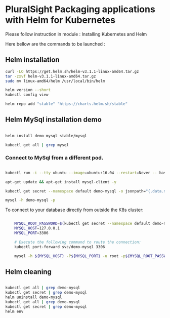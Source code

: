 # PluralSight Packaging applications with Helm for Kubernetes

Please follow instruction in module : Installing  Kubernetes and Helm

Here bellow are the commands to be launched :

## Helm installation

```bash
curl -LO https://get.helm.sh/helm-v3.1.1-linux-amd64.tar.gz
tar -zxvf helm-v3.1.1-linux-amd64.tar.gz
sudo mv linux-amd64/helm /usr/local/bin/helm

helm version --short
kubectl config view

helm repo add "stable" "https://charts.helm.sh/stable"

```

## Helm MySql installation demo

```bash

helm install demo-mysql stable/mysql

kubectl get all | grep mysql
```

### Connect to MySql from a different pod.

```bash

kubectl run -i --tty ubuntu --image=ubuntu:16.04 --restart=Never -- bash -il

apt-get update && apt-get install mysql-client -y

kubectl get secret --namespace default demo-mysql -o jsonpath="{.data.mysql-root-password}" | base64 --decode

mysql -h demo-mysql -p

```

To connect to your database directly from outside the K8s cluster:

```bash

    MYSQL_ROOT_PASSWORD=$(kubectl get secret --namespace default demo-mysql -o jsonpath="{.data.mysql-root-password}" | base64 --decode; echo)
    MYSQL_HOST=127.0.0.1
    MYSQL_PORT=3306

    # Execute the following command to route the connection:
    kubectl port-forward svc/demo-mysql 3306

    mysql -h ${MYSQL_HOST} -P${MYSQL_PORT} -u root -p${MYSQL_ROOT_PASSWORD}
```

## Helm cleaning

```bash

kubectl get all | grep demo-mysql
kubectl get secret | grep demo-mysql
helm uninstall demo-mysql
kubectl get all | grep demo-mysql
kubectl get secret | grep demo-mysql
helm env

```
